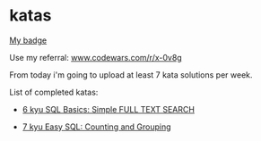 # katas

[My badge](https://www.codewars.com/users/glll4d/badges/large)

Use my referral: www.codewars.com/r/x-0v8g

From today i'm going to upload at least 7 kata solutions per week.

List of completed katas:

- [6 kyu SQL Basics: Simple FULL TEXT SEARCH](https://www.codewars.com/kata/581676828906324b8b00059e)

- [7 kyu Easy SQL: Counting and Grouping](https://www.codewars.com/kata/594633020a561e329a0000a2)
